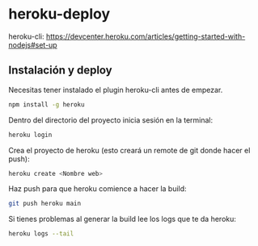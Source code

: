 # heroku-deploy

heroku-cli:
https://devcenter.heroku.com/articles/getting-started-with-nodejs#set-up

## Instalación y deploy

Necesitas tener instalado el plugin heroku-cli antes de empezar.

```bash
npm install -g heroku
```

Dentro del directorio del proyecto inicia sesión en la terminal:

```bash
heroku login
```

Crea el proyecto de heroku (esto creará un remote de git donde hacer el push):

```bash
heroku create <Nombre web>
```

Haz push para que heroku comience a hacer la build:

```bash
git push heroku main
```

Si tienes problemas al generar la build lee los logs que te da heroku:

```bash
heroku logs --tail
```
